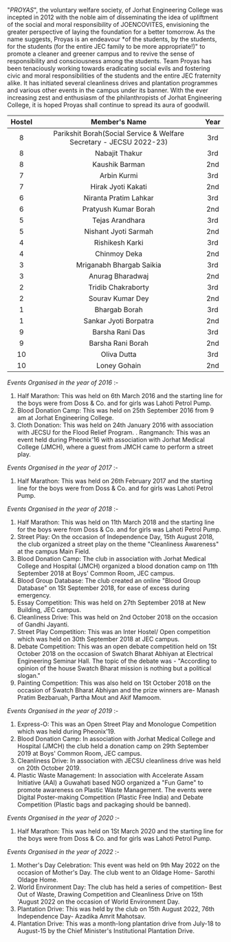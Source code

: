 "*PROYAS*", the voluntary welfare society, of Jorhat Engineering College was incepted in 2012 with the noble
aim of disseminating the idea of upliftment of the social and moral responsibility of JOENCOVITES,
envisioning the greater perspective of laying the foundation for a better tomorrow. As the name suggests,
Proyas is an endeavour *of the students, by the students, for the students (for the entire JEC family to be
more appropriate!)" to promote a cleaner and greener campus and to revive the sense of responsibility and
consciousness among the students. Team Proyas has been tenaciously working towards eradicating social
evils and fostering civic and moral responsibilities of the students and the entire JEC fraternity alike. It has
initiated several cleanliness drives and plantation programmes and various other events in the
campus under its banner. With the ever increasing zest and enthusiasm of the philanthropists of Jorhat
Engineering College, it is hoped Proyas shall continue to spread its aura of goodwill.

| Hostel | Member's Name | Year |
| :----: | :-----------: | :--: |
| 8 | Parikshit Borah(Social Service & Welfare Secretary - JECSU 2022-23) | 3rd |
| 8 | Nabajit Thakur | 3rd |
| 8 | Kaushik Barman | 2nd |
| 7 | Arbin Kurmi | 3rd |
| 7 | Hirak Jyoti Kakati | 2nd |
| 6 | Niranta Pratim Lahkar | 3rd |
| 6 | Pratyush Kumar Borah | 2nd |
| 5 | Tejas Arandhara | 3rd |
| 5 | Nishant Jyoti Sarmah | 2nd |
| 4 | Rishikesh Karki | 3rd |
| 4 | Chinmoy Deka | 2nd |
| 3 | Mriganabh Bhargab Saikia | 3rd |
| 3 | Anurag Bharadwaj | 2nd |
| 2 | Tridib Chakraborty | 3rd |
| 2 | Sourav Kumar Dey | 2nd |
| 1 | Bhargab Borah | 3rd |
| 1 | Sankar Jyoti Borpatra | 2nd |
| 9 | Barsha Rani Das | 3rd |
| 9 | Barsha Rani Borah | 2nd |
| 10 | Oliva Dutta | 3rd |
| 10 | Loney Gohain | 2nd |

*Events Organised in the year of 2016* :-

1. Half Marathon: This was held on 6th March 2016 and the starting line for the boys were from Doss & Co.
and for girls was Lahoti Petrol Pump.
2. Blood Donation Camp: This was held on 25th
September 2016 from 9 am at Jorhat Engineering
College.
3. Cloth Donation: This was held on 24th January 2016 with association with JECSU for the Flood Relief
Program.
. Rangmanch: This was an event held during Pheonix'16 with association with Jorhat Medical College
(JMCH), where a guest from JMCH came to perform a street play.

*Events Organised in the year of 2017* :-

1. Half Marathon: This was held on 26th February 2017 and the starting line for the boys were from Doss &
Co. and for girls was Lahoti Petrol Pump.

*Events Organised in the year of 2018* :-

1. Half Marathon: This was held on 11th March 2018 and the starting line for the boys were from Doss & Co.
and for girls was Lahoti Petrol Pump.
2. Street Play: On the occasion of Independence Day, 15th August 2018, the club organized a street play
on the theme "Cleanliness Awareness" at the campus Main Field.
3. Blood Donation Camp: The club in association with Jorhat Medical College and Hospital (JMCH)
organized a blood donation camp on 11th September 2018 at Boys' Common Room, JEC campus.
4. Blood Group Database: The club created an online "Blood Group Database" on 1St September 2018, for
ease of excess during emergency.
5. Essay Competition: This was held on 27th September 2018 at New Building, JEC campus.
6. Cleanliness Drive: This was held on 2nd October 2018 on the occasion of Gandhi Jayanti.
7. Street Play Competition: This was an Inter Hostel/ Open competition which was held on 30th
September 2018 at JEC campus.
8. Debate Competition: This was an open debate competition held on 1St October 2018 on the occasion of
Swatch Bharat Abhiyan at Electrical Engineering Seminar Hall. The topic of the debate was -
"According to opinion of the house Swatch Bharat mission is nothing but a political slogan."
9. Painting Competition: This was also held on 1St October 2018 on the occasion of Swatch Bharat Abhiyan
and the prize winners are- Manash Pratim Bezbaruah, Partha Mout and Akif Mamoom.

*Events Organised in the year of 2019* :-

1. Express-O: This was an Open Street Play and Monologue Competition which was held during
Pheonix'19.
2. Blood Donation Camp: In association with Jorhat Medical College and Hospital (JMCH) the club held a
donation camp on 29th September 2019 at Boys' Common Room, JEC campus.
3. Cleanliness Drive: In association with JECSU cleanliness drive was held on 20th October 2019.
4. Plastic Waste Management: In association with Accelerate Assam Initiative (AAI) a Guwahati based NGO
organized a "Fun Game" to promote awareness on Plastic Waste Management. The events were Digital
Poster-making Competition (Plastic Free India) and Debate Competition (Plastic bags and packaging
should be banned).

*Events Organised in the year of 2020* :-

1. Half Marathon: This was held on 1St March 2020 and the starting line for the boys were from Doss & Co.
and for girls was Lahoti Petrol Pump.

*Events Organised in the year of 2022* :-

1. Mother's Day Celebration: This event was held on 9th May 2022 on the occasion of Mother's Day. The
club went to an Oldage Home- Sarothi Oldage Home.
2. World Environment Day: The club has held a series of competition- Best Out of Waste, Drawing
Competition and Cleanliness Drive on 15th
'August 2022 on the occasion of World Environment Day.
3. Plantation Drive: This was held by the club on 15th August 2022, 76th Independence Day- Azadika
Amrit Mahotsav.
4. Plantation Drive: This was a month-long plantation drive from July-18 to August-15 by the Chief
Minister's Institutional Plantation Drive.